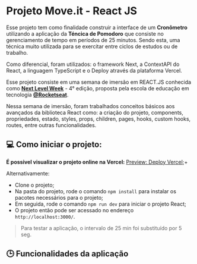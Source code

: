 # Projeto Move.it - React JS

Esse projeto tem como finalidade construir a interface de um **Cronômetro** utilizando a aplicação da **Téncica de Pomodoro** que consiste no gerenciamento de tempo em períodos de 25 minutos. Sendo esta, uma técnica muito utilizada para se exercitar entre ciclos de estudos ou de trabalho.

Como diferencial, foram utilizados: o framework Next, a ContextAPI do React, a linguagem TypeScript e o Deploy através da plataforma Vercel.

Esse projeto consiste em uma semana de imersão em REACT.JS conhecida como **[Next Level Week](https://nextlevelweek.com/)** - 4° edição, proposta pela escola de educação em tecnologia **[@Rocketseat](https://www.rocketseat.com.br/)**.

Nessa semana de imersão, foram trabalhados conceitos básicos aos avançados da biblioteca React como: a criação do projeto, components, propriedades, estado, styles, props, children, pages, hooks, custom hooks, routes, entre outras funcionalidades.

## 💻 Como iniciar o projeto:

**É possivel visualizar o projeto online na Vercel:** [Preview: Deploy Vercel](https://moveit-camila-kunitz.vercel.app/);+

Alternativamente:

- Clone o projeto;
- Na pasta do projeto, rode o comando `npm install` para instalar os pacotes necessários para o projeto;
- Em seguida, rode o comando `npm run dev` para iniciar o projeto React;
- O projeto então pode ser acessado no endereço `http://localhost:3000/`.

> Para testar a aplicação, o intervalo de 25 min foi substituído por 5 seg.

## 🕒 Funcionalidades da aplicação
